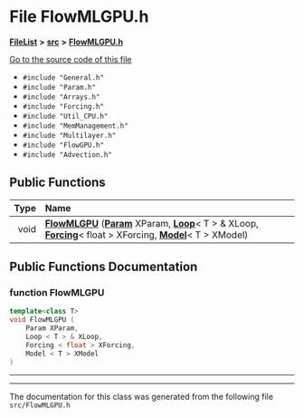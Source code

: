 

# File FlowMLGPU.h



[**FileList**](files.md) **>** [**src**](dir_68267d1309a1af8e8297ef4c3efbcdba.md) **>** [**FlowMLGPU.h**](FlowMLGPU_8h.md)

[Go to the source code of this file](FlowMLGPU_8h_source.md)



* `#include "General.h"`
* `#include "Param.h"`
* `#include "Arrays.h"`
* `#include "Forcing.h"`
* `#include "Util_CPU.h"`
* `#include "MemManagement.h"`
* `#include "Multilayer.h"`
* `#include "FlowGPU.h"`
* `#include "Advection.h"`





































## Public Functions

| Type | Name |
| ---: | :--- |
|  void | [**FlowMLGPU**](#function-flowmlgpu) ([**Param**](classParam.md) XParam, [**Loop**](structLoop.md)&lt; T &gt; & XLoop, [**Forcing**](structForcing.md)&lt; float &gt; XForcing, [**Model**](structModel.md)&lt; T &gt; XModel) <br> |




























## Public Functions Documentation




### function FlowMLGPU 

```C++
template<class T>
void FlowMLGPU (
    Param XParam,
    Loop < T > & XLoop,
    Forcing < float > XForcing,
    Model < T > XModel
) 
```




<hr>

------------------------------
The documentation for this class was generated from the following file `src/FlowMLGPU.h`

